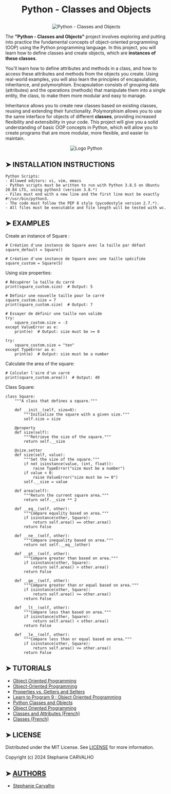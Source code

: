 # <p align="center">Python - Classes and Objects</p>

<p align="center">
<img src="https://cdn.discordapp.com/attachments/1217825406699180052/1240391076007641159/python_classes.jpg?ex=664663b5&is=66451235&hm=5d226da3f45aca2e3fa20abe3ef7fa18e1d680cbc87c77c3f1c4e2bfae42e8c7&"  alt="Python - Classes and Objects"/> </p>

<p>

The **"Python - Classes and Objects"** project involves exploring and putting into practice the fundamental concepts of
 object-oriented programming (OOP) using the Python programming language. In this project, you will learn how to define classes and create objects,
 which are **instances of these classes**.

 You'll learn how to define attributes and methods in a class, and how to access these attributes and methods from the objects you create.
 Using real-world examples, you will also learn the principles of encapsulation, inheritance, and polymorphism.
 Encapsulation consists of grouping data (attributes) and the operations (methods) that manipulate them into a single entity, the class, to make them more modular and easy to manage.

 Inheritance allows you to create new classes based on existing classes, reusing and extending their functionality. Polymorphism allows you to use the same interface for objects of different **classes**, providing increased flexibility and extensibility in your code. This project will give you a solid understanding of basic OOP concepts in Python, which will allow you to create programs that are more modular, more flexible, and easier to maintain.

</p>

<p align="center">
<img src="https://cdn-images.threadless.com/threadless-media/artist_shops/shops/realpython/profile/logo-1613591159-afae41b42c1708f4675432b0af9e0f8e.png?v=3&d=eyJvcHMiOiBbWyJyZXNpemUiLCBbMzUwXSwge31dXSwgImZvcmNlIjogZmFsc2UsICJvbmx5X21ldGEiOiBmYWxzZX0=" alt="Logo Python"/>
</p>

## ➤ INSTALLATION INSTRUCTIONS

```
Python Scripts:
- Allowed editors: vi, vim, emacs
- Python scripts must be written to run with Python 3.8.5 on Ubuntu 20.04 LTS, using python3 (version 3.8.*)
- Files must end with a new line and the first line must be exactly #!/usr/bin/python3.
- The code must follow the PEP 8 style (pycodestyle version 2.7.*).
- All files must be executable and file length will be tested with wc.

```

## ➤ EXAMPLES
Create an instance of Square :
```
# Création d'une instance de Square avec la taille par défaut
square_default = Square()

# Création d'une instance de Square avec une taille spécifiée
square_custom = Square(5)

```
Using size properties:
```
# Récupérer la taille du carré
print(square_custom.size)  # Output: 5

# Définir une nouvelle taille pour le carré
square_custom.size = 7
print(square_custom.size)  # Output: 7

# Essayer de définir une taille non valide
try:
    square_custom.size = -3
except ValueError as e:
    print(e)  # Output: size must be >= 0

try:
    square_custom.size = "ten"
except TypeError as e:
    print(e)  # Output: size must be a number
```
Calculate the area of the square:
```
# Calculer l'aire d'un carré
print(square_custom.area())  # Output: 49

```
Class Square:
```
class Square:
    """A class that defines a square."""

    def __init__(self, size=0):
        """Initialize the square with a given size."""
        self.size = size

    @property
    def size(self):
        """Retrieve the size of the square."""
        return self.__size

    @size.setter
    def size(self, value):
        """Set the size of the square."""
        if not isinstance(value, (int, float)):
            raise TypeError("size must be a number")
        if value < 0:
            raise ValueError("size must be >= 0")
        self.__size = value

    def area(self):
        """Return the current square area."""
        return self.__size ** 2

    def __eq__(self, other):
        """Compare equality based on area."""
        if isinstance(other, Square):
            return self.area() == other.area()
        return False

    def __ne__(self, other):
        """Compare inequality based on area."""
        return not self.__eq__(other)

    def __gt__(self, other):
        """Compare greater than based on area."""
        if isinstance(other, Square):
            return self.area() > other.area()
        return False

    def __ge__(self, other):
        """Compare greater than or equal based on area."""
        if isinstance(other, Square):
            return self.area() >= other.area()
        return False

    def __lt__(self, other):
        """Compare less than based on area."""
        if isinstance(other, Square):
            return self.area() < other.area()
        return False

    def __le__(self, other):
        """Compare less than or equal based on area."""
        if isinstance(other, Square):
            return self.area() <= other.area()
        return False

```

## ➤ TUTORIALS

- [Object Oriented Programming](https://python.swaroopch.com/oop.html)
- [Object-Oriented Programming](https://python-course.eu/oop/object-oriented-programming.php)
- [Properties vs. Getters and Setters](https://python-course.eu/oop/properties-vs-getters-and-setters.php)
- [Learn to Program 9 : Object Oriented Programming](https://www.youtube.com/watch?v=1AGyBuVCTeE&ab_channel=DerekBanas)
- [Python Classes and Objects](https://www.youtube.com/watch?v=apACNr7DC_s&ab_channel=Socratica)
- [Object Oriented Programming](https://www.youtube.com/watch?v=-DP1i2ZU9gk&ab_channel=MITOpenCourseWare)
- [Classes and Attributes (French)](https://www.youtube.com/watch?v=91dPooHyNIo&ab_channel=FormationVid%C3%A9o)
- [Classes (French)](https://www.youtube.com/watch?v=KwglfT76iv8&ab_channel=SimpleTech)

## ➤ LICENSE

Distributed under the MIT License. See [LICENSE](https://github.com/Stefani-web/holbertonschool-higher_level_programming/blob/main/python-classes/LICENSE) for more information.

Copyright (c) 2024 Stephanie CARVALHO

## ➤ [AUTHORS](https://github.com/Stefani-web/holbertonschool-higher_level_programming/blob/main/python-classes/AUTHORS)

* [Stephanie Carvalho](https://github.com/Stefani-web)
